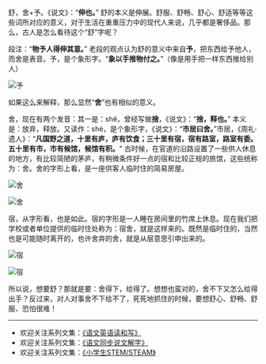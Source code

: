 舒，舍+予。《说文》：“**伸也。**” 舒的本义是伸展。舒服、舒畅、舒心、舒适等等这些词所对应的意义，对于生活在重重压力中的现代人来说，几乎都是奢侈品。那么，古人是怎么看待这个“舒”字呢？

段注：“**物予人得伸其意。**” 老段的观点认为舒的意义中来自**予**，把东西给予他人，而舍是表音。予，是个象形字。“**象以手推物付之。**”（像是用手把一样东西推给别人）

![予](http://upload-images.jianshu.io/upload_images/275449-2a1fe385f27c3ed9.png?imageMogr2/auto-orient/strip%7CimageView2/2/w/1240)

如果这么来解释，那么显然“**舍**”也有相似的意义。

舍，现在有两个发音：其一是：shě，曾经写做**捨**，《说文》：“**捨，释也。**” 本义是：放弃，释放。又读作：shè，是个象形字，《说文》：“**市居曰舍。**”市居，《周礼·遗人》：“**凡国野之道，十里有庐，庐有饮食；三十里有宿，宿有路室，路室有委。五十里有市，市有候馆，候馆有积。**" 古时候，在官道的沿路设置了一些供人休息的地方，有比较简陋的茅庐，有稍微条件好一点的宿和比较正规的旅馆，这些统称为：舍。舍的字形上看，是一座供客人临时住的简易房屋。

![舍](http://upload-images.jianshu.io/upload_images/275449-3b191b293014d0e9.png?imageMogr2/auto-orient/strip%7CimageView2/2/w/1240)

![舍](http://upload-images.jianshu.io/upload_images/275449-389744abe1620b6d.png?imageMogr2/auto-orient/strip%7CimageView2/2/w/1240)

宿，从字形看，也是如此。宿的字形是一人睡在房间里的竹席上休息。现在我们把学校或者单位提供的临时住处称为：宿舍，就是这样来的。既然是临时住的，当然也是可能随时离开的，也许舍弃的舍，就是从层意思引申出来的。

![宿](http://upload-images.jianshu.io/upload_images/275449-066297603f9c6cab.png?imageMogr2/auto-orient/strip%7CimageView2/2/w/1240)

![宿](http://upload-images.jianshu.io/upload_images/275449-4d14c5bdb1df02a0.png?imageMogr2/auto-orient/strip%7CimageView2/2/w/1240)

所以说，想要舒？那就是要：舍得下，给得了。想想也蛮对的，舍不下又怎么给得出手？反过来，对人对事舍不下给不了，死死地抓住的时候，要想舒心、舒畅、舒服、恐怕很难！

-------
* 欢迎关注系列文集：[《语文英语读和写》](http://www.jianshu.com/nb/8869173)
* 欢迎关注系列文集：[《语文同步说文解字》](http://www.jianshu.com/notebooks/6718880)
* 欢迎关注系列文集：[《小学生STEM/STEAM》](http://www.jianshu.com/nb/10476879)
